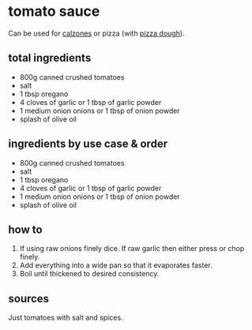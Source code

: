 # tomato sauce

Can be used for [calzones](calzones) or pizza (with [pizza dough](pizza-dough)).

## total ingredients

- 800g canned crushed tomatoes
- salt
- 1 tbsp oregano
- 4 cloves of garlic or 1 tbsp of garlic powder
- 1 medium onion onions or 1 tbsp of onion powder
- splash of olive oil

## ingredients by use case & order

- 800g canned crushed tomatoes
- salt
- 1 tbsp oregano
- 4 cloves of garlic or 1 tbsp of garlic powder
- 1 medium onion onions or 1 tbsp of onion powder
- splash of olive oil

## how to

1. If using raw onions finely dice. If raw garlic then either press or chop finely.
2. Add everything into a wide pan so that it evaporates faster.
3. Boil until thickened to desired consistency.

## sources

Just tomatoes with salt and spices.
